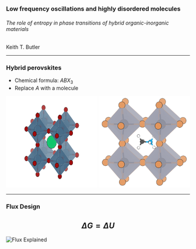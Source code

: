 ### Low frequency oscillations and highly disordered molecules
###### The role of entropy in phase transitions of hybrid organic-inorganic materials

 Keith T. Butler

---
### Hybrid perovskites

* Chemical formula: $ABX_3$
* Replace $A$ with a molecule 

<img src="Figures/CaTiO3.png" alt="caTiO3" style="width: 250px; height: 250px;"/> <img src="Figures/MAPbBr3.png" alt="MAPbBr3" style="width: 250px;  height: 250px;"/>

---

### Flux Design

$$\Delta G = \Delta U$$
---

![Flux Explained](https://facebook.github.io/flux/img/flux-simple-f8-diagram-explained-1300w.png)

